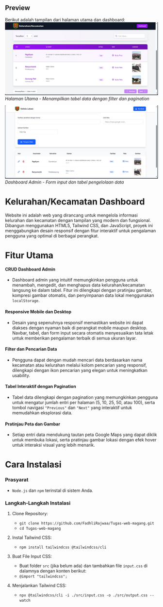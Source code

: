 ## Preview
Berikut adalah tampilan dari halaman utama dan dashboard:
![Preview Index Page](./public/img/screenshoot-utama.jpg)
*Halaman Utama - Menampilkan tabel data dengan filter dan pagination*

![Preview Dashboard Page](./public/img/screenshoot-dashboard.jpg)
*Dashboard Admin - Form input dan tabel pengelolaan data*

# Kelurahan/Kecamatan Dashboard
Website ini adalah web yang dirancang untuk mengelola informasi kelurahan dan kecamatan dengan tampilan yang modern dan fungsional. Dibangun menggunakan HTML5, Tailwind CSS, dan JavaScript, proyek ini menggabungkan desain responsif dengan fitur interaktif untuk pengalaman pengguna yang optimal di berbagai perangkat.

# Fitur Utama
#### CRUD Dashboard Admin
+ Dashboard admin yang intuitif memungkinkan pengguna untuk menambah, mengedit, dan menghapus data kelurahan/kecamatan langsung ke dalam tabel. Fitur ini dilengkapi dengan pratinjau gambar, kompresi gambar otomatis, dan penyimpanan data lokal menggunakan `localStorage`.

#### Responsive Mobile dan Desktop
+ Desain yang sepenuhnya responsif memastikan website ini dapat diakses dengan nyaman baik di perangkat mobile maupun desktop. Navbar, tabel, dan form input secara otomatis menyesuaikan tata letak untuk memberikan pengalaman terbaik di semua ukuran layar.

#### Filter dan Pencarian Data
+ Pengguna dapat dengan mudah mencari data berdasarkan nama kecamatan atau kelurahan melalui kolom pencarian yang responsif, dilengkapi dengan ikon pencarian yang elegan untuk meningkatkan usability.

#### Tabel Interaktif dengan Pagination
+ Tabel data dilengkapi dengan pagination yang memungkinkan pengguna untuk mengatur jumlah entri per halaman (5, 10, 25, 50, atau 100), serta tombol navigasi `"Previous"` dan `"Next"` yang interaktif untuk memudahkan eksplorasi data.

#### Pratinjau Peta dan Gambar
+ Setiap entri data mendukung tautan peta Google Maps yang dapat diklik untuk membuka lokasi, serta pratinjau gambar lokasi dengan efek hover untuk interaksi visual yang lebih menarik.

# Cara Instalasi
### Prasyarat
+ `Node.js` dan `npm` terinstal di sistem Anda.

### Langkah-Langkah Instalasi
1. Clone Repository:
   + `git clone https://github.com/FadhliRajwaa/Tugas-web-magang.git`
   + `cd Tugas-web-magang`

2. Instal Tailwind CSS:
   + `npm install tailwindcss @tailwindcss/cli`

3. Buat File Input CSS:
   + Buat folder `src` (jika belum ada) dan tambahkan file `input.css` di dalamnya dengan konten berikut:
   + `@import "tailwindcss";`

4. Menjalankan Tailwind CSS:
   + `npx @tailwindcss/cli -i ./src/input.css -o ./src/output.css --watch`

